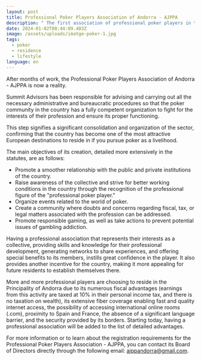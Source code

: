 ```yaml
---
layout: post
title: Professional Poker Players Association of Andorra - AJPPA
description: " The first association of professional poker players in the country is born."
date: 2024-01-02T08:44:09.403Z
image: /assets/uploads/imatge-poker-1.jpg
tags:
  - poker
  - residence
  - lifestyle
language: en
---
```

After months of work, the Professional Poker Players Association of Andorra - AJPPA is now a reality. 

Summit Advisors has been responsible for advising and carrying out all the necessary administrative and bureaucratic procedures so that the poker community in the country has a fully competent organization to fight for the interests of their profession and ensure its proper functioning.

This step signifies a significant consolidation and organization of the sector, confirming that the country has become one of the most attractive European destinations to reside in if you pursue poker as a livelihood.

The main objectives of its creation, detailed more extensively in the statutes, are as follows:

* Promote a smoother relationship with the public and private institutions of the country.
* Raise awareness of the collective and strive for better working conditions in the country through the recognition of the professional figure of the "professional poker player."
* Organize events related to the world of poker.
* Create a community where doubts and concerns regarding fiscal, tax, or legal matters associated with the profession can be addressed.
* Promote responsible gaming, as well as take actions to prevent potential issues of gambling addiction.

Having a professional association that represents their interests as a collective, providing skills and knowledge for their professional development, generating networks to share experiences, and offering special benefits to its members, instills great confidence in the player. It also provides another incentive for the country, making it more appealing for future residents to establish themselves there.

More and more professional players are choosing to reside in the Principality of Andorra due to its numerous fiscal advantages (earnings from this activity are taxed at 10% in their personal income tax, and there is no taxation on wealth), its extensive fiber coverage enabling fast and quality internet access, the possibility of accessing international online rooms (.com), proximity to Spain and France, the absence of a significant language barrier, and the security provided by its borders. Starting today, having a professional association will be added to the list of detailed advantages.

For more information or to learn about the registration requirements for the Professional Poker Players Association - AJPPA, you can contact its Board of Directors directly through the following email: ajppandorra@gmail.com.
